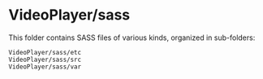 # VideoPlayer/sass

This folder contains SASS files of various kinds, organized in sub-folders:

    VideoPlayer/sass/etc
    VideoPlayer/sass/src
    VideoPlayer/sass/var
